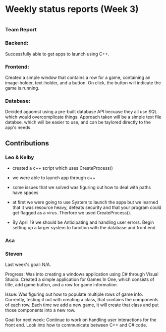 # Weekly status reports (Week 3)
#
### Team Report
### Backend:
Successfully able to get apps to launch using C++.
### Frontend:
Created a simple window that contains a row for a game, containing an image-holder, text-holder, and a button. On click, the button will indicate the game is running.
### Database:
Decided agaomst using a pre-built database API becuase they all use SQL which would overcomplicate things. Approach taken will be a simple text file databse, which will be easier to use, and can be taylored directly to the app's needs.

## Contributions
### Leo & Kelby
- created a c++ script which uses CreateProcess()
- we were able to launch app through c++
- some issues that we solved was figuring out how to deal with paths have spaces
- at first we were going to use System to launch the apps but we learned that
it was resource heavy, defeats security and that your program could get flagged as a virus.
Therfore we used CreateProcess().

- By April 19 we should be Anticipating and handling user errors.
Begin setting up a larger system to function with the database and front end.

### Asa
### Steven
Last week's goal: N/A.

Progress: Was into creating a windows application using C# through Visual Studio. Created a simple application for Games In One, which consists of title, add game button, and a row for game information.


Issue: Was figuring out how to populate multiple rows of game info. Currently, testing it out with creating a class, that contains the components of each row. Each time we add a new game, it will create that class and put those components into a new row.

Goal for next week: Continue to work on handling user interactions for the front end. Look into how to communicate between C++ and C# code.
